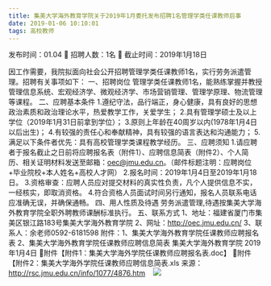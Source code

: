 ```yaml
---
title: 集美大学海外教育学院关于2019年1月委托发布招聘1名管理学类任课教师启事
date: 2019-01-06 10:10:01
tags: 高校教师
---
```

发布时间：01.04   🌟   招聘人数：1名   🌈   截止时间：2019年1月18日
<!-- more -->
因工作需要，我院拟面向社会公开招聘管理学类任课教师1名，实行劳务派遣管理。招聘有关事项如下：
一、招聘岗位
管理学类任课教师1名，能熟练掌握并教授管理信息系统、宏观经济学、微观经济学、市场营销管理、管理学原理、物流管理等课程。
二、应聘基本条件
1.遵纪守法，品行端正，身心健康，具有良好的思想政治素质和政治理论水平，热爱教学工作，关爱学生；
2.具有管理学硕士及以上学位（2019年1月31日前拿到学位）；
3.原则上年龄在40周岁以内(1978年1月4日以后出生)；
4.有较强的责任心和奉献精神，具有较强的语言表达和沟通能力；
5.满足以下条件者优先：具有高校管理学类课程教学经历。
三、应聘须知
1.请应聘者于报名截止之日前将应聘报名表（附件1）、应聘信息简表（附件2）、个人简历、相关证明材料发送至邮箱：oec@jmu.edu.cn。（邮件标题注明：应聘岗位+毕业院校+本人姓名+高校人才网）
2.报名时间：2019年1月4日至2019年1月18日。
3.资格审查：应聘人员应对提交材料的真实性负责，凡个人提供信息不实，一经核实，即取消资格。
4.符合资格人员面试时间另行通知，报名人员联系电话应准确无误，并确保通畅。
四、用人性质及待遇
劳务派遣管理,待遇按集美大学海外教育学院全职外聘教师课酬标准执行。
五、联系方式
1、地址：福建省厦门市集美区银江路183号集美大学海外教育学院
2、网址：http://oec.jmu.edu.cn/
3、联系人：余老师0592-6181598
附件：1、集美大学海外教育学院任课教师应聘报名表
2、集美大学海外教育学院任课教师应聘信息简表
集美大学海外教育学院
2019年1月4日
附件【附件1：集美大学海外学院任课教师应聘报名表.doc】
附件【附件2：集美大学海外学院任课教师应聘信息简表.xls
来源：
http://rsc.jmu.edu.cn/info/1077/4876.htm
 
 ![](https://cdn.weiweiblog.cn/20181015134814.png)